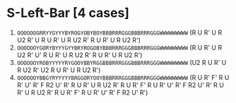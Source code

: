 # S-Left-Bar [4 cases]

1. `OOOOOOGRRYYGYYYBYROGYOBYBOYBBBRRRGGGBBBRRRGGGWWWWWWWWW` (R U R' U R U2 R' U R U R' U R U2 R' R U R' U R U2 R')
1. `OOOOOOYGORYBYYYGYYBRYROGOBYBBBRRRGGGBBBRRRGGGWWWWWWWWW` (R U R' U R U2 R' U' R U R' U R U2 R' R U R' U R U2 R')
1. `OOOOOOYROBYYYYYRYGOOYBBYRGGBBBRRRGGGBBBRRRGGGWWWWWWWWW` (U2 R U R' U R U2 R' U2 R U R' U R U2 R')
1. `OOOOOOYBBGYRYYYYYBRGGORYOOYBBBRRRGGGBBBRRRGGGWWWWWWWWW` (R U R' F' R U R' U' R' F R2 U' R' R U R' U R U2 R' R U R' F' R U R' U' R' F R2 U' R' R U R' U R U2 R' R U R' F' R U R' U' R' F R2 U' R')

